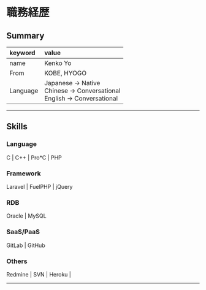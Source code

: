 # 職務経歴

## Summary
| keyword | value |
|:--|:--|
| name | Kenko Yo |
| From | KOBE, HYOGO |
| Language | Japanese -> Native<br>Chinese -> Conversational<br>English -> Conversational|

---

## Skills
### Language
 C | C++ | Pro*C | PHP
### Framework
 Laravel | FuelPHP | jQuery
### RDB
 Oracle | MySQL
### SaaS/PaaS
 GitLab | GitHub 
### Others
 Redmine | SVN | Heroku |

---
<!-- ## History -->
